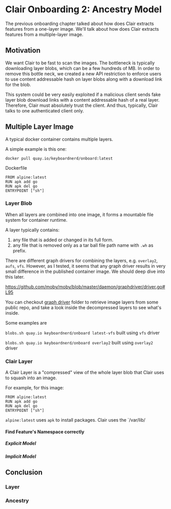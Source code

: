 # Clair Onboarding 2: Ancestry Model

The previous onboarding chapter talked about how does Clair extracts features from a one-layer image.
We'll talk about how does Clair extracts features from a multiple-layer image.

## Motivation
We want Clair to be fast to scan the images. The bottleneck is typically downloading layer blobs, which can be a few hundreds of MB. In order to remove this bottle neck, we created a new API restriction to enforce users to use content addressable hash on layer blobs along with a download link for the blob. 

This system could be very easily exploited if a malicious client sends fake layer blob download links with a content addressable hash of a real layer. Therefore, Clair must absolutely trust the client. And thus, typically, Clair talks to one authenticated client only.

## Multiple Layer Image
A typical docker container contains multiple layers.

A simple example is this one:
```
docker pull quay.io/keyboardnerd/onboard:latest
```

Dockerfile
```
FROM alpine:latest
RUN apk add go
RUN apk del go
ENTRYPOINT ["sh"]
```

### Layer Blob

When all layers are combined into one image, it forms a mountable file system for container runtime.

A layer typically contains:

1. any file that is added or changed in its full form.
2. any file that is removed only as a tar ball file path name with `.wh` as prefix.

There are different graph drivers for combining the layers, e.g. `overlay2`, `aufs`, `vfs`. 
However, as I tested, it seems that any graph driver results in very small difference in the published container image. We should deep dive into this later.

https://github.com/moby/moby/blob/master/daemon/graphdriver/driver.go#L95

You can checkout [graph driver](https://github.com/KeyboardNerd/clairlab/tree/master/graph%20driver) folder to retrieve image layers from some public repo, and take a look inside the decompressed layers to see what's inside. 

Some examples are 

`blobs.sh quay.io keyboardnerd/onboard latest-vfs` built using `vfs` driver

`blobs.sh quay.io keyboardnerd/onboard overlay2` built using `overlay2` driver

### Clair Layer

A Clair Layer is a "compressed" view of the whole layer blob that Clair uses to squash into an image.

For example, for this image:
```
FROM alpine:latest
RUN apk add go
RUN apk del go
ENTRYPOINT ["sh"]
```

`alpine:latest` uses `apk` to install packages. Clair uses the `/var/lib/

#### Find Feature's Namespace correctly

##### Explicit Model

##### Implicit Model

## Conclusion

### Layer

### Ancestry
